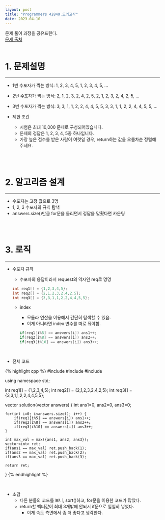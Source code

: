 ```yaml
---
layout: post
title: "Programmers 42840.모의고사"
date: 2023-04-10
---
```



문제 풀이 과정을 공유드린다. <br/>
[문제 출처](https://school.programmers.co.kr/learn/courses/30/lessons/42840) <br/><br/>

# 1. 문제설명
<hr>

- 1번 수포자가 찍는 방식: 1, 2, 3, 4, 5, 1, 2, 3, 4, 5, ...
- 2번 수포자가 찍는 방식: 2, 1, 2, 3, 2, 4, 2, 5, 2, 1, 2, 3, 2, 4, 2, 5, ...
- 3번 수포자가 찍는 방식: 3, 3, 1, 1, 2, 2, 4, 4, 5, 5, 3, 3, 1, 1, 2, 2, 4, 4, 5, 5, ...

- 제한 조건
  - 시험은 최대 10,000 문제로 구성되어있습니다.
  - 문제의 정답은 1, 2, 3, 4, 5중 하나입니다.
  - 가장 높은 점수를 받은 사람이 여럿일 경우, return하는 값을 오름차순 정렬해주세요.

<br/><br/>

# 2. 알고리즘 설계
<hr>

- 수포자는 고정 값으로 3명
- 1, 2, 3 수포자의 규칙 탐색
- answers.size()만큼 for문을 돌리면서 정답을 맞췄다면 카운팅

<br/><br/>

# 3. 로직
<hr>

- 수포자 규칙
  - 수포자의 응답이라서 request의 약자인 req로 명명

  ```cpp
  int req1[] = {1,2,3,4,5};
  int req2[] = {2,1,2,3,2,4,2,5};
  int req3[] = {3,3,1,1,2,2,4,4,5,5};
  ```

  - index
    - 모듈라 연산을 이용해서 간단히 탐색할 수 있음.
	- 이게 아니라면 index 변수를 따로 둬야함.
  
  	```cpp
  	if(req1[i%5] == answers[i]) ans1++;
  	if(req2[i%8] == answers[i]) ans2++;
  	if(req3[i%10] == answers[i]) ans3++;
  	```

<br/>

- 전체 코드

{% highlight cpp %}
#include <string>
#include <vector>
#include <algorithm>

using namespace std;

int req1[] = {1,2,3,4,5};
int req2[] = {2,1,2,3,2,4,2,5};
int req3[] = {3,3,1,1,2,2,4,4,5,5};

vector<int> solution(vector<int> answers) {
    int ans1=0, ans2=0, ans3=0;
    
    for(int i=0; i<answers.size(); i++) {
        if(req1[i%5] == answers[i]) ans1++;
        if(req2[i%8] == answers[i]) ans2++;
        if(req3[i%10] == answers[i]) ans3++;
    }
    
    int max_val = max({ans1, ans2, ans3});
    vector<int> ret;
    if(ans1 == max_val) ret.push_back(1);
    if(ans2 == max_val) ret.push_back(2);
    if(ans3 == max_val) ret.push_back(3);
    
    return ret;
}
{% endhighlight %}

<br/>


- 소감
  - 다른 분들의 코드를 보니, sort()하고, for문을 이용한 코드가 많았다.
  - return할 벡터값이 최대 3개밖에 안되서 if문으로 일일히 넣었다.
    - 이게 속도 측면에서 좀 더 좋다고 생각한다.